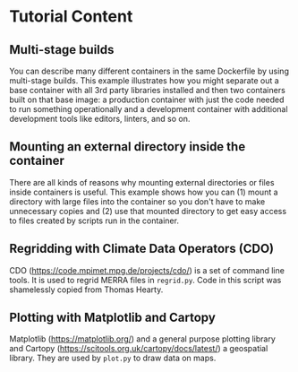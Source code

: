 # Tutorial Content

## Multi-stage builds

You can describe many different containers in the same Dockerfile by using
multi-stage builds. This example illustrates how you might separate out
a base container with all 3rd party libraries installed and then two
containers built on that base image: a production container with just the
code needed to run something operationally and a development container with
additional development tools like editors, linters, and so on.

## Mounting an external directory inside the container

There are all kinds of reasons why mounting external directories or files
inside containers is useful. This example shows how you can (1) mount a
directory with large files into the container so you don't have to make
unnecessary copies and (2) use that mounted directory to get easy access to
files created by scripts run in the container.

## Regridding with Climate Data Operators (CDO)

CDO (https://code.mpimet.mpg.de/projects/cdo/) is a set of command line tools.
It is used to regrid MERRA files in `regrid.py`. Code in this script was
shamelessly copied from Thomas Hearty.

## Plotting with Matplotlib and Cartopy

Matplotlib (https://matplotlib.org/) and a general purpose plotting library and
Cartopy (https://scitools.org.uk/cartopy/docs/latest/) a geospatial library.
They are used by `plot.py` to draw data on maps.
